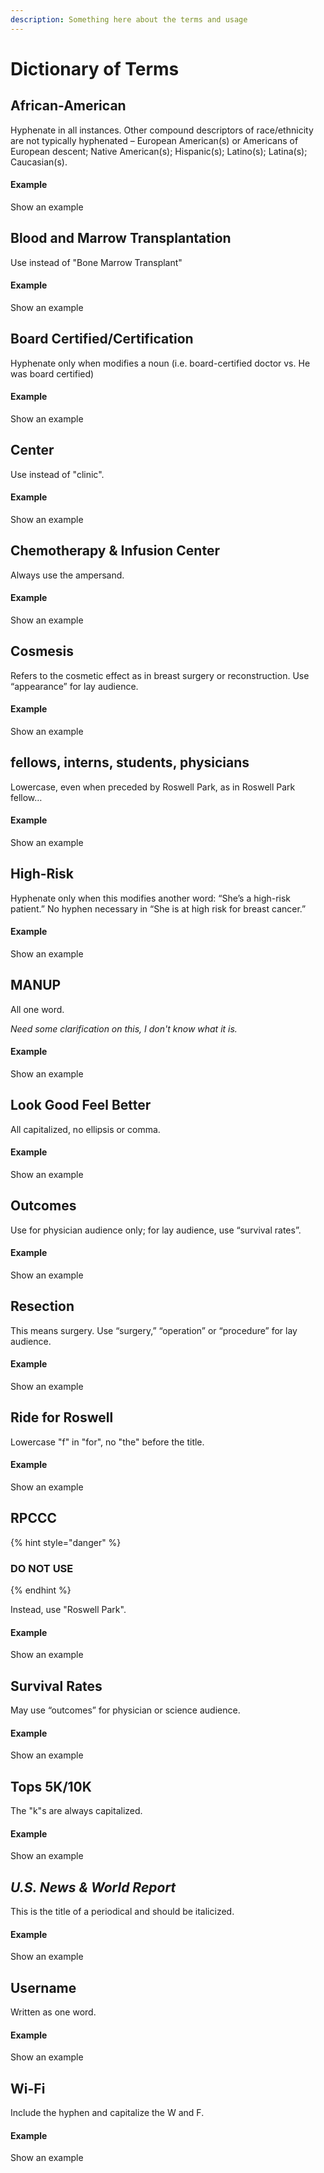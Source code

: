```yaml
---
description: Something here about the terms and usage
---
```


# Dictionary of Terms

## African-American

Hyphenate in all instances. Other compound descriptors of race/ethnicity are not typically hyphenated – European American\(s\) or Americans of European descent; Native American\(s\); Hispanic\(s\); Latino\(s\); Latina\(s\); Caucasian\(s\).

#### Example

Show an example

## Blood and Marrow Transplantation

Use instead of "Bone Marrow Transplant"

#### Example

Show an example

## Board Certified/Certification

Hyphenate only when modifies a noun \(i.e. board-certified doctor vs. He was board certified\)

#### Example

Show an example

## Center

Use instead of "clinic".

#### Example

Show an example

## Chemotherapy & Infusion Center

Always use the ampersand.

#### Example

Show an example

## Cosmesis

Refers to the cosmetic effect as in breast surgery or reconstruction. Use “appearance” for lay audience.

#### Example

Show an example

## fellows, interns, students, physicians

Lowercase, even when preceded by Roswell Park, as in Roswell Park fellow…

#### Example

Show an example

## High-Risk

Hyphenate only when this modifies another word: “She’s a high-risk patient.” No hyphen necessary in “She is at high risk for breast cancer.”

#### Example

Show an example

## MANUP

All one word.

_Need some clarification on this, I don't know what it is._

#### Example

Show an example

## Look Good Feel Better

All capitalized, no ellipsis or comma.

#### Example

Show an example

## Outcomes

Use for physician audience only; for lay audience, use “survival rates”.

#### Example

Show an example

## Resection

This means surgery. Use “surgery,” “operation” or “procedure” for lay audience.

#### Example

Show an example

## Ride for Roswell

Lowercase "f" in "for", no "the" before the title.

#### Example

Show an example

## RPCCC

{% hint style="danger" %}
### DO NOT USE
{% endhint %}

Instead, use "Roswell Park".

#### Example

Show an example

## Survival Rates

May use “outcomes” for physician or science audience.

#### Example

Show an example

## Tops 5K/10K

The "k"s are always capitalized.

#### Example

Show an example

## _U.S. News & World Report_

This is the title of a periodical and should be italicized.

#### Example

Show an example

## Username

Written as one word.

#### Example

Show an example

## Wi-Fi

Include the hyphen and capitalize the W and F.

#### Example

Show an example

